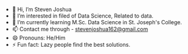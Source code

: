 - 👋 Hi, I’m Steven Joshua
- 👀 I’m interested in filed of Data Science, Related to data.
- 🌱 I’m currently learning M.Sc. Data Science in St. Joseph's College.
- 📫 Contact me through - stevenjoshua162@gmail.com
- 😄 Pronouns: He/Him
- ⚡ Fun fact: Lazy people find the best solutions.

<!---
Steven-Joshua/Steven-Joshua is a ✨ special ✨ repository because its `README.md` (this file) appears on your GitHub profile.
You can click the Preview link to take a look at your changes.
--->
